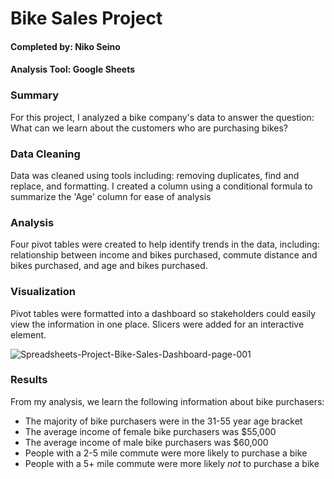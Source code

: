 # Bike Sales Project
#### Completed by: Niko Seino
#### Analysis Tool: Google Sheets

### Summary
For this project, I analyzed a bike company's data to answer the question: What can we learn about the customers who are purchasing bikes?

### Data Cleaning
Data was cleaned using tools including: removing duplicates, find and replace, and formatting.
I created a column using a conditional formula to summarize the 'Age' column for ease of analysis

### Analysis
Four pivot tables were created to help identify trends in the data, including: relationship between income and bikes purchased, commute distance and bikes purchased, and age and bikes purchased. 

### Visualization
Pivot tables were formatted into a dashboard so stakeholders could easily view the information in one place. 
Slicers were added for an interactive element. 

<img src="https://i.ibb.co/Xbf57Bp/Spreadsheets-Project-Bike-Sales-Dashboard-page-001.jpg" alt="Spreadsheets-Project-Bike-Sales-Dashboard-page-001" border="0">

### Results
From my analysis, we learn the following information about bike purchasers:
- The majority of bike purchasers were in the 31-55 year age bracket
- The average income of female bike purchasers was $55,000
- The average income of male bike purchasers was $60,000
- People with a 2-5 mile commute were more likely to purchase a bike
- People with a 5+ mile commute were more likely _not_ to purchase a bike
